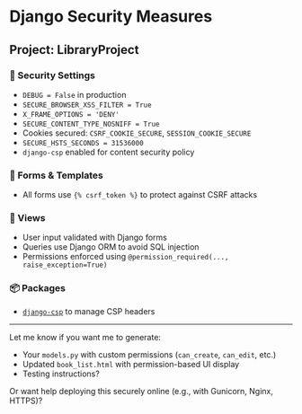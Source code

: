 # Django Security Measures

## Project: LibraryProject

### 🔐 Security Settings
- `DEBUG = False` in production
- `SECURE_BROWSER_XSS_FILTER = True`
- `X_FRAME_OPTIONS = 'DENY'`
- `SECURE_CONTENT_TYPE_NOSNIFF = True`
- Cookies secured: `CSRF_COOKIE_SECURE`, `SESSION_COOKIE_SECURE`
- `SECURE_HSTS_SECONDS = 31536000`
- `django-csp` enabled for content security policy

### 🧰 Forms & Templates
- All forms use `{% csrf_token %}` to protect against CSRF attacks

### 🔎 Views
- User input validated with Django forms
- Queries use Django ORM to avoid SQL injection
- Permissions enforced using `@permission_required(..., raise_exception=True)`

### 📦 Packages
- [`django-csp`](https://github.com/mozilla/django-csp) to manage CSP headers

---

Let me know if you want me to generate:
- Your `models.py` with custom permissions (`can_create`, `can_edit`, etc.)
- Updated `book_list.html` with permission-based UI display
- Testing instructions?

Or want help deploying this securely online (e.g., with Gunicorn, Nginx, HTTPS)?
